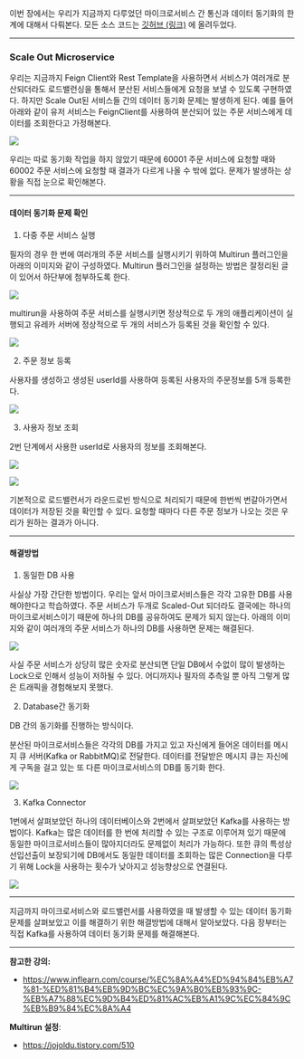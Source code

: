 이번 장에서는 우리가 지금까지 다루었던 마이크로서비스 간 통신과 데이터 동기화의 한계에 대해서 다뤄본다.
모든 소스 코드는 [깃허브 (링크)](https://github.com/roy-zz/spring-cloud) 에 올려두었다.

---

### Scale Out Microservice

우리는 지금까지 Feign Client와 Rest Template을 사용하면서 서비스가 여러개로 분산되더라도 로드밸런싱을 통해서 분산된 서비스들에게 요청을 보낼 수 있도록 구현하였다.
하지만 Scale Out된 서비스들 간의 데이터 동기화 문제는 발생하게 된다.
예를 들어 아래와 같이 유저 서비스는 FeignClient를 사용하여 분산되어 있는 주문 서비스에게 데이터를 조회한다고 가정해본다.

![](image/not-sync-scaled-out-orders.png)

우리는 따로 동기화 작업을 하지 않았기 때문에 60001 주문 서비스에 요청할 때와 60002 주문 서비스에 요청할 때 결과가 다르게 나올 수 밖에 없다.
문제가 발생하는 상황을 직접 눈으로 확인해본다.

---

#### 데이터 동기화 문제 확인

1. 다중 주문 서비스 실행

필자의 경우 한 번에 여러개의 주문 서비스를 실행시키기 위하여 Multirun 플러그인을 아래의 이미지와 같이 구성하였다.
Multirun 플러그인을 설정하는 방법은 잘정리된 글이 있어서 하단부에 첨부하도록 한다.

![](image/multirun-settings.png)

multirun을 사용하여 주문 서비스를 실행시키면 정상적으로 두 개의 애플리케이션이 실행되고 유레카 서버에 정상적으로 두 개의 서비스가 등록된 것을 확인할 수 있다.

![](image/register-multi-order-service-discovery.png)

2. 주문 정보 등록

사용자를 생성하고 생성된 userId를 사용하여 등록된 사용자의 주문정보를 5개 등록한다.

![](image/save-orders.png)

3. 사용자 정보 조회

2번 단계에서 사용한 userId로 사용자의 정보를 조회해본다.

![](image/get-orders-1.png)

![](image/get-orders-2.png)

기본적으로 로드밸런서가 라운드로빈 방식으로 처리되기 때문에 한번씩 번갈아가면서 데이터가 저장된 것을 확인할 수 있다.
요청할 때마다 다른 주문 정보가 나오는 것은 우리가 원하는 결과가 아니다.

---

#### 해결방법

1. 동일한 DB 사용

사실상 가장 간단한 방법이다.
우리는 앞서 마이크로서비스들은 각각 고유한 DB를 사용해야한다고 학습하였다.
주문 서비스가 두개로 Scaled-Out 되더라도 결국에는 하나의 마이크로서비스이기 때문에 하나의 DB를 공유하여도 문제가 되지 않는다.
아래의 이미지와 같이 여러개의 주문 서비스가 하나의 DB를 사용하면 문제는 해결된다.

![](image/share-unique-db.png)

사실 주문 서비스가 상당히 많은 숫자로 분산되면 단일 DB에서 수없이 많이 발생하는 Lock으로 인해서 성능이 저하될 수 있다.
어디까지나 필자의 추측일 뿐 아직 그렇게 많은 트래픽을 경험해보지 못했다.

2. Database간 동기화

DB 간의 동기화를 진행하는 방식이다.

분산된 마이크로서비스들은 각각의 DB를 가지고 있고 자신에게 들어온 데이터를 메시지 큐 서버(Kafka or RabbitMQ)로 전달한다.
데이터를 전달받은 메시지 큐는 자신에게 구독을 걸고 있는 또 다른 마이크로서비스의 DB를 동기화 한다.

![](image/sync-with-databases.png)

3. Kafka Connector

1번에서 살펴보았던 하나의 데이터베이스와 2번에서 살펴보았던 Kafka를 사용하는 방법이다.
Kafka는 많은 데이터를 한 번에 처리할 수 있는 구조로 이루어져 있기 때문에 동일한 마이크로서비스들이 많아지더라도 문제없이 처리가 가능하다.
또한 큐의 특성상 선입선출이 보장되기에 DB에서도 동일한 데이터를 조회하는 많은 Connection을 다루기 위해 Lock을 사용하는 횟수가 낮아지고 성능향상으로 연결된다.

![](image/kafka-with-unique-database.png)

---

지금까지 마이크로서비스와 로드밸런서를 사용하였을 때 발생할 수 있는 데이터 동기화 문제를 살펴보았고 이를 해결하기 위한 해결방법에 대해서 알아보았다.
다음 장부터는 직접 Kafka를 사용하여 데이터 동기화 문제를 해결해본다.

---

**참고한 강의:**

- https://www.inflearn.com/course/%EC%8A%A4%ED%94%84%EB%A7%81-%ED%81%B4%EB%9D%BC%EC%9A%B0%EB%93%9C-%EB%A7%88%EC%9D%B4%ED%81%AC%EB%A1%9C%EC%84%9C%EB%B9%84%EC%8A%A4

**Multirun 설정**: 

- https://jojoldu.tistory.com/510